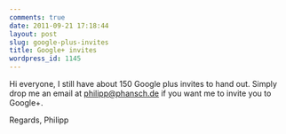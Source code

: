 ```yaml
---
comments: true
date: 2011-09-21 17:18:44
layout: post
slug: google-plus-invites
title: Google+ invites
wordpress_id: 1145
---
```


Hi everyone, I still have about 150 Google plus invites to hand out.
Simply drop me an email at [philipp@phansch.de](mailto:philipp@phansch.de) if you want me to invite you to Google+.

Regards,
Philipp
